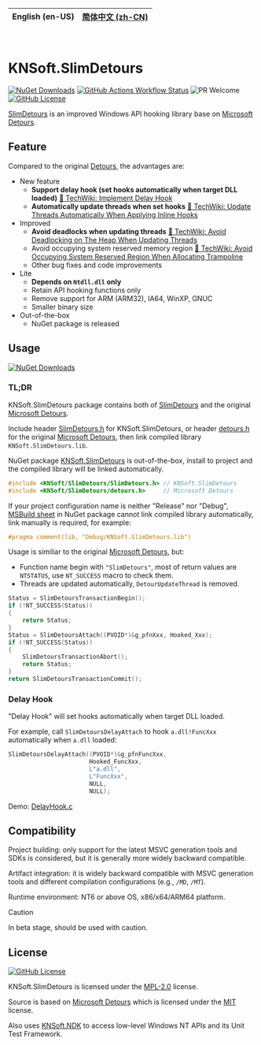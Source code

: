 | **English (en-US)** | [简体中文 (zh-CN)](https://github.com/KNSoft/KNSoft.SlimDetours/blob/main/README.zh-CN.md) |
| --- | --- |

<br>

# KNSoft.SlimDetours

[![NuGet Downloads](https://img.shields.io/nuget/dt/KNSoft.SlimDetours)](https://www.nuget.org/packages/KNSoft.SlimDetours) [![GitHub Actions Workflow Status](https://img.shields.io/github/actions/workflow/status/KNSoft/KNSoft.SlimDetours/msbuild.yml)](https://github.com/KNSoft/KNSoft.SlimDetours/actions/workflows/msbuild.yml) ![PR Welcome](https://img.shields.io/badge/PR-welcome-0688CB.svg) [![GitHub License](https://img.shields.io/github/license/KNSoft/KNSoft.SlimDetours)](https://github.com/KNSoft/KNSoft.SlimDetours/blob/main/LICENSE)

[SlimDetours](https://github.com/KNSoft/KNSoft.SlimDetours) is an improved Windows API hooking library base on [Microsoft Detours](https://github.com/microsoft/Detours).

## Feature

Compared to the original [Detours](https://github.com/microsoft/Detours), the advantages are:

- New feature
  - **Support delay hook (set hooks automatically when target DLL loaded)** [🔗 TechWiki: Implement Delay Hook](https://github.com/KNSoft/KNSoft.SlimDetours/blob/main/Docs/TechWiki/Implement%20Delay%20Hook/README.md)
  - **Automatically update threads when set hooks** [🔗 TechWiki: Update Threads Automatically When Applying Inline Hooks](https://github.com/KNSoft/KNSoft.SlimDetours/blob/main/Docs/TechWiki/Update%20Threads%20Automatically%20When%20Applying%20Inline%20Hooks/README.md)
- Improved
  - **Avoid deadlocks when updating threads** [🔗 TechWiki: Avoid Deadlocking on The Heap When Updating Threads](https://github.com/KNSoft/KNSoft.SlimDetours/blob/main/Docs/TechWiki/Avoid%20Deadlocking%20on%20The%20Heap%20When%20Updating%20Threads/README.md)
  - Avoid occupying system reserved memory region [🔗 TechWiki: Avoid Occupying System Reserved Region When Allocating Trampoline](https://github.com/KNSoft/KNSoft.SlimDetours/blob/main/Docs/TechWiki/Avoid%20Occupying%20System%20Reserved%20Region%20When%20Allocating%20Trampoline/README.md)
  - Other bug fixes and code improvements
- Lite
  - **Depends on `Ntdll.dll` only**
  - Retain API hooking functions only
  - Remove support for ARM (ARM32), IA64, WinXP, GNUC
  - Smaller binary size
- Out-of-the-box
  - NuGet package is released

## Usage

[![NuGet Downloads](https://img.shields.io/nuget/dt/KNSoft.SlimDetours)](https://www.nuget.org/packages/KNSoft.SlimDetours)

### TL;DR

KNSoft.SlimDetours package contains both of [SlimDetours](https://github.com/KNSoft/KNSoft.SlimDetours) and the original [Microsoft Detours](https://github.com/microsoft/Detours).

Include header [SlimDetours.h](https://github.com/KNSoft/KNSoft.SlimDetours/blob/main/Source/SlimDetours/SlimDetours.h) for KNSoft.SlimDetours, or header [detours.h](https://github.com/KNSoft/KNSoft.SlimDetours/blob/main/Source/Detours/src/detours.h) for the original [Microsoft Detours](https://github.com/microsoft/Detours), then link compiled library `KNSoft.SlimDetours.lib`.

NuGet package [KNSoft.SlimDetours](https://www.nuget.org/packages/KNSoft.SlimDetours) is out-of-the-box, install to project and the compiled library will be linked automatically.

```C
#include <KNSoft/SlimDetours/SlimDetours.h> // KNSoft.SlimDetours
#include <KNSoft/SlimDetours/detours.h>     // Microsoft Detours
```

If your project configuration name is neither "Release" nor "Debug", [MSBuild sheet](https://github.com/KNSoft/KNSoft.SlimDetours/blob/main/Source/KNSoft.SlimDetours.targets) in NuGet package cannot link compiled library automatically, link manually is required, for example:
```C
#pragma comment(lib, "Debug/KNSoft.SlimDetours.lib")
```

Usage is similiar to the original [Microsoft Detours](https://github.com/microsoft/Detours), but:

- Function name begin with `"SlimDetours"`, most of return values are `NTSTATUS`, use `NT_SUCCESS` macro to check them.
- Threads are updated automatically, `DetourUpdateThread` is removed.
```C
Status = SlimDetoursTransactionBegin();
if (!NT_SUCCESS(Status))
{
    return Status;
}
Status = SlimDetoursAttach((PVOID*)&g_pfnXxx, Hooked_Xxx);
if (!NT_SUCCESS(Status))
{
    SlimDetoursTransactionAbort();
    return Status;
}
return SlimDetoursTransactionCommit();
```

### Delay Hook

"Delay Hook" will set hooks automatically when target DLL loaded.

For example, call `SlimDetoursDelayAttach` to hook `a.dll!FuncXxx` automatically when `a.dll` loaded:
```C
SlimDetoursDelayAttach((PVOID*)&g_pfnFuncXxx,
                       Hooked_FuncXxx,
                       L"a.dll",
                       L"FuncXxx",
                       NULL,
                       NULL);
```
Demo: [DelayHook.c](https://github.com/KNSoft/KNSoft.SlimDetours/blob/main/Source/Demo/DelayHook.c)

## Compatibility

Project building: only support for the latest MSVC generation tools and SDKs is considered, but it is generally more widely backward compatible.

Artifact integration: it is widely backward compatible with MSVC generation tools and different compilation configurations (e.g., `/MD`, `/MT`).

Runtime environment: NT6 or above OS, x86/x64/ARM64 platform.

> [!CAUTION]
> In beta stage, should be used with caution.

## License

[![GitHub License](https://img.shields.io/github/license/KNSoft/KNSoft.SlimDetours)](https://github.com/KNSoft/KNSoft.SlimDetours/blob/main/LICENSE)

KNSoft.SlimDetours is licensed under the [MPL-2.0](https://github.com/KNSoft/KNSoft.SlimDetours/blob/main/LICENSE) license.

Source is based on [Microsoft Detours](https://github.com/microsoft/Detours) which is licensed under the [MIT](https://github.com/microsoft/Detours/blob/main/LICENSE) license.

Also uses [KNSoft.NDK](https://github.com/KNSoft/KNSoft.NDK) to access low-level Windows NT APIs and its Unit Test Framework.

